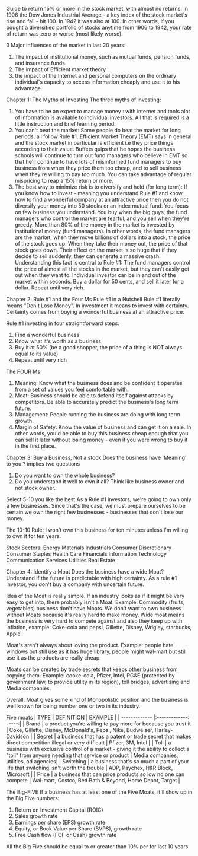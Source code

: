 Guide to return 15% or more in the stock market, with almost no returns. 
In 1906 the Dow Jones Industrial Average - a key index of the stock market's rise and fall - hit 100.
In 1942 it was also at 100. In other words, if you bought a diversified portfolio of stocks anytime from 1906 to 1942, your rate of return was zero or worse (most likely worse).

3 Major influences of the market in last 20 years:
1. The impact of institutional money, such as mutual funds, pension funds, and insurance funds. 
2. The impact of Efficient market theory
3. the impact of the Internet and personal computers on the ordinary individual's capacity to access information cheaply and use it to his advantage. 

Chapter 1: The Myths of Investing
The three myths of investing:
1. You have to be an expert to manage money : with internet and tools alot of information is available to individual investors. All that is required is a little instruction and brief learning period. 
2. You can't beat the market: Some people do beat the market for long periods, all follow Rule #1. Efficient Market Theory (EMT) says in general and the stock market in particular is efficient i.e they price things according to their value. Buffets quips that he hopes the business schools will continue to turn out fund managers who believe in EMT so that he'll continue to have lots of misinformed fund managers to buy business from when they price them too cheap, and to sell business when they're willing to pay too much. You can take advantage of regular mispricing to reap a 15% return or more.
3. The best way to minimize risk is to diversify and hold (for long term): If you know how to invest - meaning you understand Rule #1 and know how to find a wonderful company at an attractive price then you do not diversify your money into 50 stocks or an index mutual fund. You focus on few business you understand. You buy when the big guys, the fund managers who control the market are fearful, and you sell when they're greedy. More than 80% of the money in the market is invested by institutional money (fund managers). In other words, the fund managers are the market, when they move billions of dollars into a stock, the price of the stock goes up. When they take their money out, the price of that stock goes down. Their effect on the market is so huge that if they decide to sell suddenly, they can generate a massive crash. Understanding this fact is central to Rule #1: The fund managers control the price of almost all the stocks in the market, but they can't easily get out when they want to. Individual investor can be in and out of the market within seconds. Buy a dollar for 50 cents, and sell it later for a dollar. Repeat until very rich. 

Chapter 2: Rule #1 and the Four Ms
Rule #1 in a Nutshell
Rule #1 literally means "Don't Lose Money". In investment it means to invest with certainty. Certainty comes from buying a wonderful business at an attractive price. 

Rule #1 investing in four straightforward steps:
1. Find a wonderful business
2. Know what it's worth as a business
3. Buy it at 50% (be a good shopper, the price of a thing is NOT always equal to its value)
4. Repeat until very rich

The FOUR Ms
1. Meaning: Know what the business does and be confident it operates from a set of values you feel comfortable with. 
2. Moat: Business should be able to defend itself against attacks by competitors. Be able to accurately predict the business's long term future. 
3. Management: People running the business are doing with long term growth. 
4. Margin of Safety: Know the value of business and can get it on a sale. In other words, you'd be able to buy this business cheap enough that you can sell it later without losing money - even if you were wrong to buy it in the first place. 

Chapter 3: Buy a Business, Not a stock
Does the business have 'Meaning' to you ? implies two questions
1. Do you want to own the whole business?
2. Do you understand it well to own it all?
Think like business owner and not stock owner. 

Select 5-10 you like the best.As a Rule #1 investors, we're going to own only a few businesses. Since that's the case, we must prepare ourselves to be certain we own the right few businesses - businesses that don't lose our money. 

The 10-10 Rule: I won't own this business for ten minutes unless I'm willing to own it for ten years. 

Stock Sectors:
Energy
Materials
Industrials
Consumer Discretionary
Consumer Staples
Health Care
Financials
Information Technology
Communication Services
Utilities
Real Estate

Chapter 4: Identify a Moat
Does the business have a wide Moat?
Understand if the future is predictable with high certainty. As a rule #1 investor, you don't buy a company with uncertain future.  

Idea of the Moat is really simple. If an industry looks as if it might be very easy to get into, there probably isn't a Moat. Example: Commodity (fruits, vegetables) business don't have Moats. We don't want to own business without Moats because it's really hard to make money. Wide moat means the business is very hard to compete against and also they keep up with inflation, example: Coke-cola and pepsi, Gillette, Disney, Wrigley, starbucks, Apple. 

Moat's aren't always about loving the product. Example: people hate windows but still use as it has huge library, people might wal-mart but still use it as the products are really cheap. 

Moats can be created by trade secrets that keeps other business from copying them. Example: cooke-cola, Pfizer, Intel, PG&E (protected by government law, to provide utility in its region), toll bridges, advertising and Media companies, 

Overall, Moat gives some kind of Monopolistic position and the business is well known for being number one or two in its industry. 

Five moats
| TYPE        | DEFINITION           | EXAMPLE  |
| ------------- |:-------------:| -----:|
| Brand     | a product you're willing to pay more for because you trust it | Coke, Gillette, Disney, McDonald's, Pepsi, Nike, Budweiser, Harley-Davidson |
| Secret     | a business that has a patent or trade secret that makes direct competition illegal or very difficult | Pfizer, 3M, Intel |
| Toll | a business with exclusive control of a market - giving it the ability to collect a "toll" from anyone needing that service or product | Media companies, utilities, ad agencies|
| Switching | a business that's so much a part of your life that switching isn't worth the trouble | ADP, Paychex, H&R Block, Microsoft |
| Price | a business that can price products so low no one can compete | Wal-mart, Costco, Bed Bath & Beyond, Home Depot, Target |

The Big-FIVE
If a business has at least one of the Five Moats, it'll show up in the Big Five numbers:
1. Return on Investment Capital (ROIC)
2. Sales growth rate
3. Earnings per share (EPS) growth rate
4. Equity, or Book Value per Share (BVPS), growth rate
5. Free Cash flow (FCF or Cash) growth rate

All the Big Five should be equal to or greater than 10% per for last 10 years. 
